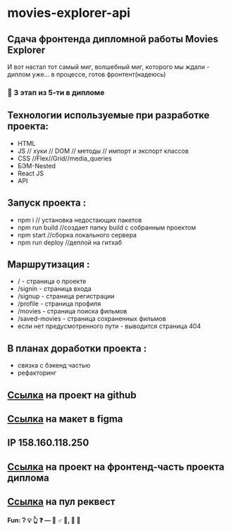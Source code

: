 # movies-explorer-api

## Сдача фронтенда дипломной работы Movies Explorer

И вот настал тот самый миг, волшебный миг, которого мы ждали - диплом уже... в процессе, готов фронтент(надеюсь)

### :rocket: 3 этап из 5-ти в дипломе

## Технологии используемые при разработке проекта:

- HTML
- JS // хуки // DOM // методы // импорт и экспорт классов
- CSS //Flex//Grid//media_queries
- БЭМ-Nested
- React JS
- API

## Запуск проекта :

- npm i // установка недостающих пакетов
- npm run build //создает папку build с собранным проектом
- npm start //сборка локального сервера
- npm run deploy //деплой на гитхаб

## Маршрутизация :

- / - страница о проекте
- /signin - страница входа
- /signup - страница регистрации
- /profile - страница профиля
- /movies - страница поиска фильмов
- /saved-movies - страница сохраненных фильмов
- если нет предусмотренного пути - выводится страница 404

## В планах доработки проекта :

- связка с бэкенд частью
- рефакторинг

## [Ссылка](https://github.com/SrKln/movies-explorer-frontend/) на проект на github

## [Ссылка](<https://www.figma.com/file/kJoeVtPZ4OpePOdAXBhbJs/Diploma-(Copy)?type=design&mode=design&t=OgVihVra135j5wP1-0>) на макет в figma

## IP 158.160.118.250

## [Ссылка](https://lucky-duck.nomoredomains.work) на проект на фронтенд-часть проекта диплома

## [Ссылка](https://github.com/SrKln/movies-explorer-frontend/pull/2) на пул реквест

#### Fun: :grey_question: :bulb: :point_up_2: :question: — :no_good: ♂ :milky_way:, :construction: :peach:
